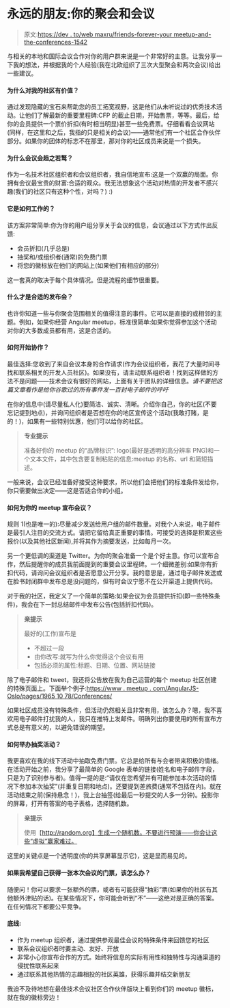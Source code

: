 # 永远的朋友:你的聚会和会议

> 原文:[https://dev . to/web maxru/friends-forever-your meetup-and-the-conferences-1542](https://dev.to/webmaxru/friends-forever-your-meetup-and-the-conferences-1542)

与相关的本地和国际会议合作对你的用户群来说是一个非常好的主意。让我分享一下我的想法，并根据我的个人经验(我在北欧组织了三次大型聚会和两次会议)给出一些建议。

#### 为什么对我的社区有价值？

通过发现隐藏的宝石来帮助您的员工拓宽视野，这是他们从未听说过的优秀技术活动。让他们了解最新的重要里程碑:CFP 的截止日期，开始售票，等等。最后，给你的会员提供一个票价折扣(有时相当明显)甚至一些免费票。仔细看看会议网站(同样，在这里和之后，我指的只是相关的会议)——通常他们有一个社区合作伙伴部分。如果你的团体的标志不在那里，那对你的社区成员来说是一个损失。

#### 为什么会议会趋之若鹜？

作为一名技术社区组织者和会议组织者，我自信地宣布:这是一个双赢的局面。你拥有会议最宝贵的财富:合适的观众。我无法想象这个活动对热情的开发者不感兴趣(我们的社区只有这种个性，对吗？) :)

#### 它是如何工作的？

该方案非常简单:你为你的用户组分享关于会议的信息，会议通过以下方式作出反馈:

*   会员折扣(几乎总是)
*   抽奖和/或组织者(通常)的免费门票
*   将您的徽标放在他们的网站上(如果他们有相应的部分)

这一套真的取决于每个具体情况。但是流程的细节很重要。

#### 什么才是合适的发布会？

也许你知道一些与你聚会范围相关的值得注意的事件。它可以是直接的或相邻的主题。例如，如果你经营 Angular meetup，标准很简单:如果你觉得参加这个活动对你的大多数成员都有用，这是合适的。

#### 如何开始协作？

最佳选择:您收到了来自会议本身的合作请求(作为会议组织者，我花了大量时间寻找和联系相关的开发人员社区)。如果没有，请主动联系组织者！找到这样做的方法不是问题——技术会议有很好的网站，上面有关于团队的详细信息。*请不要把这篇文章看作是给你谷歌过的所有事件发一百封电子邮件的呼吁*

在你的信息中(请尽量私人化)要简洁、诚实、清晰。介绍你自己，你的社区(不要忘记提到地点)，并询问组织者是否想在你的地区宣传这个活动(我敢打赌，是的！)，如果有一些特别优惠，他们可以给你的社区。

> **专业提示**
> 
> 准备好你的 meetup 的“品牌标识”: logo(最好是透明的高分辨率 PNG)和一个文本文件，其中包含要复制粘贴的信息:meetup 的名称、url 和简短描述。

一般来说，会议已经准备好接受这种要求，所以他们会把他们的标准条件发给你，你只需要做出决定——这是否适合你的小组。

#### 如何为你的 meetup 宣布会议？

规则 1(也是唯一的):尽量减少发送给用户组的邮件数量。对我个人来说，电子邮件是最引人注目的交流方式。请把它留给真正重要的事情。可接受的选择是积累这些报价(以及其他社区新闻),并将其作为摘要发送，比如每月一次。

另一个更低调的渠道是 Twitter。为你的聚会准备一个是个好主意。你可以宣布合作，然后提醒你的成员我前面提到的重要会议里程碑。一个细微差别:如果你有折扣代码，请询问会议组织者是否愿意公开分享。我的意思是，通过电子邮件发送或在脸书封闭群中发布总是没问题的，但有时会议宁愿不在公开渠道上提供代码。

对于我的社区，我定义了一个简单的策略:如果会议为会员提供折扣(即一些特殊条件)，我会在下一封总结邮件中发布公告(包括折扣代码)。

> **亲提示**
> 
> 最好的(工作)宣布是
> 
> *   不超过一段
> *   由你改写:就写为什么你觉得这个会议有用
> *   包括必须的属性:标题、日期、位置、网站链接

除了电子邮件和 tweet，我还将公告放在我为自己运营的每个 meetup 社区创建的特殊页面上。下面举个例子:[https://www . meetup . com/AngularJS-Oslo/pages/1965 10 78/Conferences/](https://www.meetup.com/AngularJS-Oslo/pages/19651078/Conferences/)

如果社区成员没有特殊条件，但活动仍然相关且非常有用，该怎么办？嗯，我不喜欢用电子邮件打扰我的人，我只在推特上发邮件。明确列出你要使用的所有宣布方式总是有意义的，以避免错误的期望。

#### 如何举办抽奖活动？

我更喜欢在我的线下活动中抽取免费门票。它总是给所有与会者带来积极的情绪。在活动开始之前，我分享了最简单的 Google 表单的链接(姓名和电子邮件字段，只是为了识别参与者)。值得一提的是:“请仅在您希望并有可能参加本次活动的情况下参加本次抽奖”(并重复日期和地点)。还要提到差旅费(通常不包括在内)。就在活动结束之前(保持悬念！)，我上台抽签(给最后一秒提交的人多一分钟)。投影你的屏幕，打开有答案的电子表格，选择随机数。

> **亲提示**
> 
> 使用【http://random.org】生成一个随机数。不要进行预演——你会让这些“虚拟”赢家难过。

这里的关键点是一个透明度(你的共享屏幕显示它)，这是显而易见的。

#### 如果我希望自己获得一张本次会议的门票，该怎么办？

随便问！你可以要求一张额外的票，或者有可能获得“抽彩”票(如果你的社区有其他额外津贴的话)。在某些情况下，你可能会听到“不”——这绝对是正确的答案。在任何情况下都要公平竞争。

#### 底线:

*   作为 meetup 组织者，通过提供参观最佳会议的特殊条件来回馈您的社区
*   联系会议组织者时要主动、友好、开放
*   非常小心你宣布合作的方式。始终将信息的实际有用性和独特性与沟通渠道的侵扰性联系起来
*   通过联系其他热情的志趣相投的社区英雄，获得乐趣并结交新朋友

我迫不及待地想在最佳技术会议社区合作伙伴版块上看到你们的 meetup 徽标，就在我的徽标旁边！